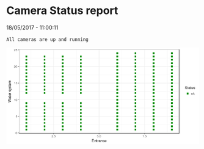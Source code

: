 Camera Status report
================
18/05/2017 - 11:00:11

    All cameras are up and running

![](camreport_files/figure-markdown_github/unnamed-chunk-2-1.png)
